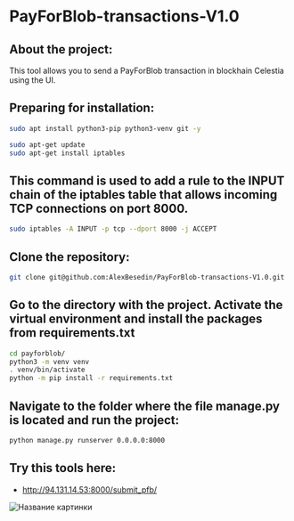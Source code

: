 # PayForBlob-transactions-V1.0

## About the project:

This tool allows you to send a PayForBlob transaction in blockhain Celestia using the UI.


## Preparing for installation:
```sh
sudo apt install python3-pip python3-venv git -y
```
```sh
sudo apt-get update
sudo apt-get install iptables
```
## This command is used to add a rule to the INPUT chain of the iptables table that allows incoming TCP connections on port 8000.

```sh
sudo iptables -A INPUT -p tcp --dport 8000 -j ACCEPT
```

## Clone the repository: 

```sh
git clone git@github.com:AlexBesedin/PayForBlob-transactions-V1.0.git
```
## Go to the directory with the project. Activate the virtual environment and install the packages from requirements.txt

```sh
cd payforblob/
python3 -m venv venv
. venv/bin/activate
python -m pip install -r requirements.txt 
```
## Navigate to the folder where the file manage.py is located and run the project:
```sh
python manage.py runserver 0.0.0.0:8000
```

## Try this tools here:

- http://94.131.14.53:8000/submit_pfb/

![Название картинки](https://raw.githubusercontent.com/AlexBesedin/PayForBlob-transactions-V1.0/main/1.PNG?token=GHSAT0AAAAAABZBKN7AZNOXHXKWHO6FZDDIZB5MBWA)